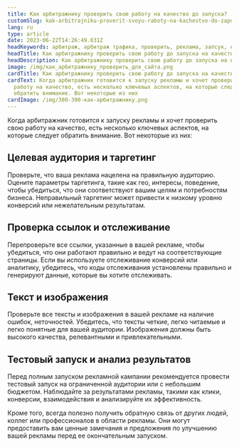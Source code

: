 ```yaml
---
title: Как арбитражнику проверить свою работу на качество до запуска?
customSlug: kak-arbitrajniku-proverit-svoyu-raboty-na-kachestvo-do-zapuska
lang: ru
type: article
date: 2023-06-22T14:26:49.631Z
headKeywords: арбитраж, арбитраж трафика, проверить, реклама, запсук, качество рекламы
headTitle: Как арбитражнику проверить свою работу до запуска на качество?
headDescription: Как арбитражнику проверить свою работу до запуска на качество?
image: /img/как_арбитражнику_проверить_для_сайта.png
cardTitle: Как арбитражнику проверить свою работу до запуска на качество?
cardText: Когда арбитражник готовится к запуску рекламы и хочет проверить свою
  работу на качество, есть несколько ключевых аспектов, на которые следует
  обратить внимание. Вот некоторые из них
cardImage: /img/380-390-как-арбитражнику.png
---
```

Когда арбитражник готовится к запуску рекламы и хочет проверить свою работу на качество, есть несколько ключевых аспектов, на которые следует обратить внимание. Вот некоторые из них:

## Целевая аудитория и таргетинг

Проверьте, что ваша реклама нацелена на правильную аудиторию. Оцените параметры таргетинга, такие как гео, интересы, поведение, чтобы убедиться, что они соответствуют вашим целям и потребностям бизнеса. Неправильный таргетинг может привести к низкому уровню конверсий или нежелательным результатам. 

## Проверка ссылок и отслеживание

Перепроверьте все ссылки, указанные в вашей рекламе, чтобы убедиться, что они работают правильно и ведут на соответствующие страницы. Если вы используете отслеживание конверсий или аналитику, убедитесь, что коды отслеживания установлены правильно и генерируют данные, которые вы хотите отслеживать. 

## Текст и изображения

Проверьте все тексты и изображения в вашей рекламе на наличие ошибок, неточностей. Убедитесь, что тексты четкие, легко читаемые и легко понятные для вашей аудитории. Изображения должны быть высокого качества, релевантными и привлекательными. 

## Тестовый запуск и анализ результатов

 Перед полным запуском рекламной кампании рекомендуется провести тестовый запуск на ограниченной аудитории или с небольшим бюджетом. Наблюдайте за результатами рекламы, такими как клики, конверсии, взаимодействия и анализируйте их эффективность. 

Кроме того, всегда полезно получить обратную связь от других людей, коллег или профессионалов в области рекламы. Они могут предоставить вам ценные замечания и предложения по улучшению вашей рекламы перед ее окончательным запуском.
